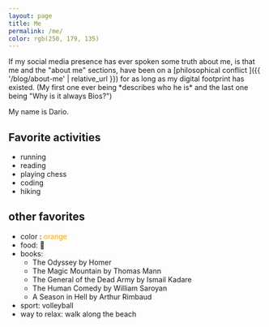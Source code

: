 ```yaml
---
layout: page
title: Me
permalink: /me/
color: rgb(250, 179, 135)
---
```

<div id="canvas-container" 
     data-moon-url="{{ '/assets/3DObjects/moon.glb' | relative_url }}"
     data-astronaut-url="{{ '/assets/3DObjects/astropink.glb' | relative_url }}"
     data-background-url="{{ '/assets/images/cotton_candy_pink_pastel_clouds.png' | relative_url }}">
</div>

If my social media presence has ever spoken some truth about me, is that me and the "about me" sections, have been on a [philosophical conflict ]({{ '/blog/about-me' | relative_url }}) for as long as my digital footprint has existed. (My first one ever being \*describes who he is\* and the last one being "Why is it always Bios?")


My name is Dario.

## Favorite activities

- running
- reading
- playing chess
- coding
- hiking

## other favorites

- color : <span style="color: orange;">orange</span>
- food: <span>🍝</span>
- books:
  - The Odyssey by Homer
  - The Magic Mountain by Thomas Mann
  - The General of the Dead Army by Ismail Kadare
  - The Human Comedy by William Saroyan
  - A Season in Hell by Arthur Rimbaud
- sport: volleyball
- way to relax: walk along the beach
